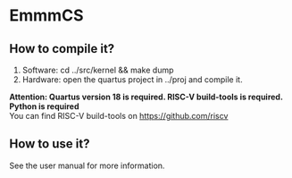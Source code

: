 # EmmmCS

## How to compile it?
1. Software: cd ../src/kernel && make dump
2. Hardware: open the quartus project in ../proj and compile it.

**Attention: Quartus version 18 is required. RISC-V build-tools is required. Python is required**  
You can find RISC-V build-tools on https://github.com/riscv

## How to use it?
See the user manual for more information.